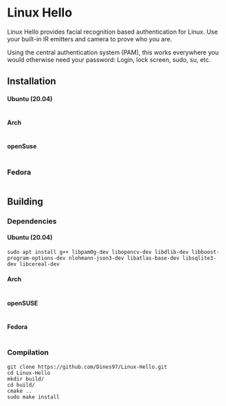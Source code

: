 # Linux Hello

Linux Hello provides facial recognition based authentication for Linux. Use your built-in IR emitters and camera to prove who you are. 

Using the central authentication system (PAM), this works everywhere you would otherwise need your password: Login, lock screen, sudo, su, etc.

## Installation
#### Ubuntu (20.04)
```
```
#### Arch
```
```
#### openSuse
```
```
### Fedora
```
```
## Building
### Dependencies
#### Ubuntu (20.04)
```
sudo apt install g++ libpam0g-dev libopencv-dev libdlib-dev libboost-program-options-dev nlohmann-json3-dev libatlas-base-dev libsqlite3-dev libcereal-dev
```
#### Arch
```

```
#### openSUSE
```

```
#### Fedora
```

```
### Compilation
```
git clone https://github.com/Dines97/Linux-Hello.git
cd Linux-Hello
mkdir build/
cd build/
cmake ..
sudo make install
```

